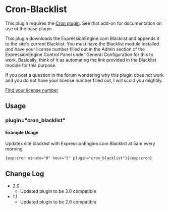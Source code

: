 # Cron-Blacklist

This plugin requires the [Cron plugin](https://github.com/EllisLab/Cron). See that add-on for documentation on use of the base plugin.

This plugin downloads the ExpressionEngine.com Blacklist and appends it to the site's current Blacklist. You must have the Blacklist module installed *and* have your license number filled out in the Admin section of the ExpressionEngine Control Panel under General Configuration for this to work. Basically, think of it as automating the link provided in the Blacklist module for this purpose.

If you post a question in the forum wondering why this plugin does not work and you do not have your license number filled out, I will scold you mightily.

[Find your license number](http://expressionengine.com/knowledge_base/article/my_expressionengine_license_number/)

## Usage

### plugin="cron_blacklist"

#### Example Usage

Updates site blacklist with ExpressionEngine.com Blacklist at 5am every morning

    {exp:cron minute="0" hour="5" plugin="cron_blacklist"}{/exp:cron}

## Change Log

- 2.0
	- Updated plugin to be 3.0 compatible
- 1.1
	- Updated plugin to be 2.0 compatible
